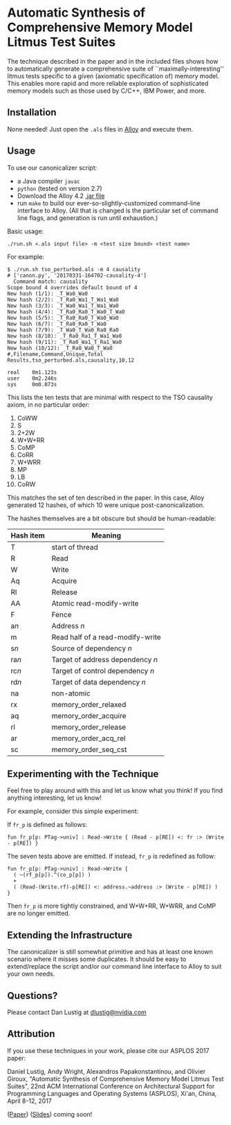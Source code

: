 # Automatic Synthesis of Comprehensive Memory Model Litmus Test Suites

The technique described in the paper and in the included files shows how to automatically generate a comprehensive suite of ``maximally-interesting'' litmus tests specific to a given (axiomatic specification of) memory model.  This enables more rapid and more reliable exploration of sophisticated memory models such as those used by C/C++, IBM Power, and more.

## Installation

None needed!  Just open the `.als` files in [Alloy](http://alloy.mit.edu) and execute them.

## Usage

To use our canonicalizer script:

* a Java compiler `javac`
* `python` (tested on version 2.7)
* Download the Alloy 4.2 [.jar file](http://alloy.mit.edu/alloy/downloads/alloy4.2.jar)
* run `make` to build our ever-so-slightly-customized command-line interface to Alloy.  (All that is changed is the particular set of command line flags, and generation is run until exhaustion.)

Basic usage:

    ./run.sh <.als input file> -m <test size bound> <test name>

For example:

    $ ./run.sh tso_perturbed.als -m 4 causality
    # ['canon.py', '20170331-164702-causality-4']
      Command match: causality
    Scope bound 4 overrides default bound of 4
    New hash (1/1): _T_Wa0_Wa0
    New hash (2/2): _T_Ra0_Wa1_T_Wa1_Wa0
    New hash (3/3): _T_Wa0_Wa1_T_Wa1_Wa0
    New hash (4/4): _T_Ra0_Ra0_T_Wa0_T_Wa0
    New hash (5/5): _T_Ra0_Ra0_T_Wa0_Wa0
    New hash (6/7): _T_Ra0_Ra0_T_Wa0
    New hash (7/9): _T_Wa0_T_Wa0_Ra0_Ra0
    New hash (8/10): _T_Ra0_Ra1_T_Wa1_Wa0
    New hash (9/11): _T_Ra0_Wa1_T_Ra1_Wa0
    New hash (10/12): _T_Ra0_Wa0_T_Wa0
    #,Filename,Command,Unique,Total
    Results,tso_perturbed.als,causality,10,12

    real    0m1.123s
    user    0m2.246s
    sys     0m0.073s

This lists the ten tests that are minimal with respect to the TSO causality axiom, in no particular order:

1. CoWW
2. S
3. 2+2W
4. W+W+RR
5. CoMP
6. CoRR
7. W+WRR
8. MP
9. LB
10. CoRW

This matches the set of ten described in the paper.  In this case, Alloy generated 12 hashes, of which 10 were unique post-canonicalization.

The hashes themselves are a bit obscure but should be human-readable:

Hash item | Meaning
----------|--------
T | start of thread
R | Read
W | Write
Aq | Acquire
Rl | Release
AA | Atomic read-modify-write
F | Fence
a*n* | Address *n*
m | Read half of a read-modify-write
s*n* | Source of dependency *n*
ra*n* | Target of address dependency *n*
rc*n* | Target of control dependency *n*
rd*n* | Target of data dependency *n*
na | non-atomic
rx | memory_order_relaxed
aq | memory_order_acquire
rl | memory_order_release
ar | memory_order_acq_rel
sc | memory_order_seq_cst

## Experimenting with the Technique

Feel free to play around with this and let us know what you think!  If you find anything interesting, let us know!

For example, consider this simple experiment:

If `fr_p` is defined as follows:

    fun fr_p[p: PTag->univ] : Read->Write { (Read - p[RE]) <: fr :> (Write - p[RE]) }

The seven tests above are emitted.  If instead, `fr_p` is redefined as follow:

    fun fr_p[p: PTag->univ] : Read->Write {
      ( ~(rf_p[p]).^(co_p[p]) )
      +
      ( (Read-(Write.rf)-p[RE]) <: address.~address :> (Write - p[RE]) )
    }

Then `fr_p` is more tightly constrained, and W+W+RR, W+WRR, and CoMP are no longer emitted.

## Extending the Infrastructure

The canonicalizer is still somewhat primitive and has at least one known scenario where it misses some duplicates.  It should be easy to extend/replace the script and/or our command line interface to Alloy to suit your own needs.

## Questions?

Please contact Dan Lustig at dlustig@nvidia.com

## Attribution

If you use these techniques in your work, please cite our ASPLOS 2017 paper:

Daniel Lustig, Andy Wright, Alexandros Papakonstantinou, and Olivier Giroux,
 "Automatic Synthesis of Comprehensive Memory Model Litmus Test Suites",
22nd ACM International Conference on Architectural Support for Programming Languages and Operating Systems (ASPLOS), Xi'an, China, April 8-12, 2017

([Paper](fixme)) ([Slides](coming_soon)) coming soon!
